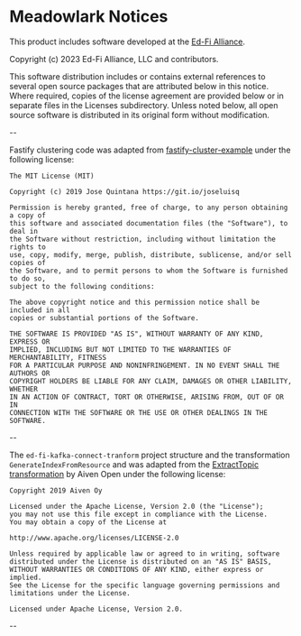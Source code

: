 # Meadowlark Notices

This product includes software developed at the [Ed-Fi
Alliance](https://www.ed-fi.org).

Copyright (c) 2023 Ed-Fi Alliance, LLC and contributors.

This software distribution includes or contains external references to several
open source packages that are attributed below in this notice. Where required,
copies of the license agreement are provided below or in separate files in the
Licenses subdirectory. Unless noted below, all open source software is
distributed in its original form without modification.

--

Fastify clustering code was adapted from
[fastify-cluster-example](https://github.com/joseluisq/fastify-cluster-example/)
under the following license:

    The MIT License (MIT)

    Copyright (c) 2019 Jose Quintana https://git.io/joseluisq

    Permission is hereby granted, free of charge, to any person obtaining a copy of
    this software and associated documentation files (the "Software"), to deal in
    the Software without restriction, including without limitation the rights to
    use, copy, modify, merge, publish, distribute, sublicense, and/or sell copies of
    the Software, and to permit persons to whom the Software is furnished to do so,
    subject to the following conditions:

    The above copyright notice and this permission notice shall be included in all
    copies or substantial portions of the Software.

    THE SOFTWARE IS PROVIDED "AS IS", WITHOUT WARRANTY OF ANY KIND, EXPRESS OR
    IMPLIED, INCLUDING BUT NOT LIMITED TO THE WARRANTIES OF MERCHANTABILITY, FITNESS
    FOR A PARTICULAR PURPOSE AND NONINFRINGEMENT. IN NO EVENT SHALL THE AUTHORS OR
    COPYRIGHT HOLDERS BE LIABLE FOR ANY CLAIM, DAMAGES OR OTHER LIABILITY, WHETHER
    IN AN ACTION OF CONTRACT, TORT OR OTHERWISE, ARISING FROM, OUT OF OR IN
    CONNECTION WITH THE SOFTWARE OR THE USE OR OTHER DEALINGS IN THE SOFTWARE.

--

The `ed-fi-kafka-connect-tranform` project structure and the transformation `GenerateIndexFromResource` and was adapted from the [ExtractTopic
transformation](https://github.com/Aiven-Open/transforms-for-apache-kafka-connect/blob/master/src/main/java/io/aiven/kafka/connect/transforms/ExtractTopic.java)
by Aiven Open under the following license:

    Copyright 2019 Aiven Oy

    Licensed under the Apache License, Version 2.0 (the "License");
    you may not use this file except in compliance with the License.
    You may obtain a copy of the License at

    http://www.apache.org/licenses/LICENSE-2.0

    Unless required by applicable law or agreed to in writing, software
    distributed under the License is distributed on an "AS IS" BASIS,
    WITHOUT WARRANTIES OR CONDITIONS OF ANY KIND, either express or implied.
    See the License for the specific language governing permissions and
    limitations under the License.

    Licensed under Apache License, Version 2.0.

--
